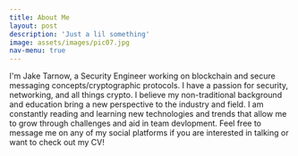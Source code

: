 ```yaml
---
title: About Me
layout: post
description: 'Just a lil something'
image: assets/images/pic07.jpg
nav-menu: true
---
```


I'm Jake Tarnow, a Security Engineer working on blockchain and secure messaging concepts/cryptographic protocols. I have a passion for security, networking, and all things crypto. I believe my non-traditional background and education bring a new perspective to the industry and field. I am constantly reading and learning new technologies and trends that allow me to grow through challenges and aid in team devlopment. Feel free to message me on any of my social platforms if you are interested in talking or want to check out my CV! 
